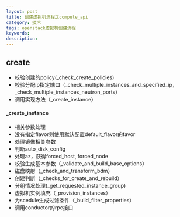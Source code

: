 ```yaml
---
layout: post
title: 创建虚拟机流程之compute_api
category: 技术
tags: openstack虚拟机创建流程
keywords: 
description: 
---
```


## create ##

- 校验创建的policy(_check_create_policies)
- 校验分配ip指定端口（_check_multiple_instances_and_specified_ip，_check_multiple_instances_neutron_ports）
- 调用实现方法（_create_instance）


#### _create_instance ####

- 相关参数处理
- 没有指定flavor则使用默认配置default_flavor的favor
- 处理镜像相关参数
- 判断auto_disk_config
- 处理az，获得forced_host, forced_node
- 校验生成基本参数（_validate_and_build_base_options）
- 磁盘映射（_check_and_transform_bdm）
- 创建判断（_checks_for_create_and_rebuild）
- 分组情况处理(_get_requested_instance_group)
- 虚拟机实例填充（_provision_instances）
- 为scedule生成过滤条件（_build_filter_properties）
- 调用conductor的rpc接口